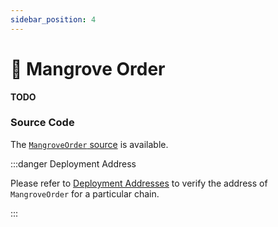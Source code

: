 ```yaml
---
sidebar_position: 4
---
```


# 🧞 Mangrove Order

**TODO**

### Source Code

The [`MangroveOrder` source](https://github.com/mangrovedao/mangrove-core/blob/master/src/strategies/MangroveOrder.sol) is available.

:::danger Deployment Address

Please refer to [Deployment Addresses](../contract-addresses.md) to verify the address of `MangroveOrder` for a particular chain.

:::